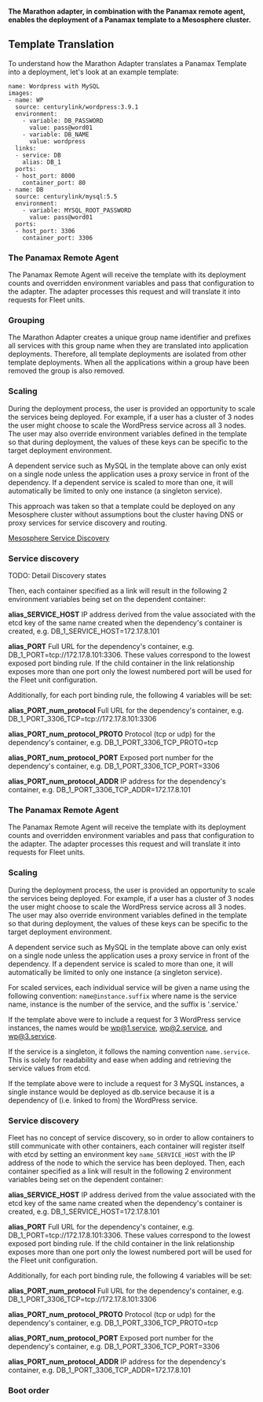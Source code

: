 **The Marathon adapter, in combination with the Panamax remote agent, enables the deployment of a Panamax template to a Mesosphere cluster.**

## Template Translation

To understand how the Marathon Adapter translates a Panamax Template into a deployment, let's look at an example template:

    name: Wordpress with MySQL
    images:
    - name: WP
      source: centurylink/wordpress:3.9.1
      environment:
        - variable: DB_PASSWORD
          value: pass@word01
        - variable: DB_NAME
          value: wordpress
      links:
      - service: DB
        alias: DB_1
      ports:
      - host_port: 8000
        container_port: 80
    - name: DB
      source: centurylink/mysql:5.5
      environment:
        - variable: MYSQL_ROOT_PASSWORD
          value: pass@word01
      ports:
      - host_port: 3306
        container_port: 3306

### The Panamax Remote Agent
The Panamax Remote Agent will receive the template with its deployment counts and overridden environment variables and pass that configuration to the adapter.  The adapter processes this request and will translate it into requests for Fleet units.

### Grouping
The Marathon Adapter creates a unique group name identifier and prefixes all services with this group name when they are translated into application deployments. Therefore, all template deployments are isolated from other template deployments. When all the applications within a group have been removed the group is also removed.

### Scaling
During the deployment process, the user is provided an opportunity to scale the services being deployed.  For example, if a user has a cluster of 3 nodes the user might choose to scale the WordPress service across all 3 nodes.  The user may also override environment variables defined in the template so that during deployment, the values of these keys can be specific to the target deployment environment.

A dependent service such as MySQL in the template above can only exist on a single node unless the application uses a proxy service in front of the dependency. If a dependent service is scaled to more than one, it will automatically be limited to only one instance (a singleton service).

This approach was taken so that a template could be deployed on any Mesosphere cluster without assumptions bout the cluster having DNS or proxy services for service discovery and routing.

[Mesosphere Service Discovery](http://mesosphere.com/docs/getting-started/service-discovery/)

### Service discovery
TODO: Detail Discovery states

Then, each container specified as a link will result in the following 2 environment variables being set on the dependent container:

**alias_SERVICE_HOST**
IP address derived from the value associated with the etcd key of the same name created when the dependency's container is created, e.g. DB_1_SERVICE_HOST=172.17.8.101

**alias_PORT**
Full URL for the dependency's container, e.g. DB_1_PORT=tcp://172.17.8.101:3306. These values correspond to the lowest exposed port binding rule. If the child container in the link relationship exposes more than one port only the lowest numbered port will be used for the Fleet unit configuration.
 
Additionally, for each port binding rule, the following 4 variables will be set:

**alias_PORT_num_protocol**
Full URL for the dependency's container, e.g. DB_1_PORT_3306_TCP=tcp://172.17.8.101:3306

**alias_PORT_num_protocol_PROTO**
Protocol (tcp or udp) for the dependency's container, e.g. DB_1_PORT_3306_TCP_PROTO=tcp

**alias_PORT_num_protocol_PORT**
Exposed port number for the dependency's container, e.g. DB_1_PORT_3306_TCP_PORT=3306

**alias_PORT_num_protocol_ADDR**
IP address for the dependency's container, e.g. DB_1_PORT_3306_TCP_ADDR=172.17.8.101

### The Panamax Remote Agent
The Panamax Remote Agent will receive the template with its deployment counts and overridden environment variables and pass that configuration to the adapter.  The adapter processes this request and will translate it into requests for Fleet units.

### Scaling
During the deployment process, the user is provided an opportunity to scale the services being deployed.  For example, if a user has a cluster of 3 nodes the user might choose to scale the WordPress service across all 3 nodes.  The user may also override environment variables defined in the template so that during deployment, the values of these keys can be specific to the target deployment environment.

A dependent service such as MySQL in the template above can only exist on a single node unless the application uses a proxy service in front of the dependency. If a dependent service is scaled to more than one, it will automatically be limited to only one instance (a singleton service).

For scaled services, each individual service will be given a name using the following convention:
`name@instance.suffix` where name is the service name, instance is the number of the service, and the suffix is '.service.'

If the template above were to include a request for 3 WordPress service instances, the names would be wp@1.service, wp@2.service, and wp@3.service.

If the service is a singleton, it follows the naming convention ```name.service```.  This is solely for readability and ease when adding and retrieving the service values from etcd.

If the template above were to include a request for 3 MySQL instances, a single instance would be deployed as db.service because it is a dependency of (i.e. linked to from) the WordPress service.

### Service discovery
Fleet has no concept of service discovery, so in order to allow containers to still communicate with other containers, each container will register itself with etcd by setting an environment key ```name_SERVICE_HOST``` with the IP address of the node to which the service has been deployed.  Then, each container specified as a link will result in the following 2 environment variables being set on the dependent container:

**alias_SERVICE_HOST**
IP address derived from the value associated with the etcd key of the same name created when the dependency's container is created, e.g. DB_1_SERVICE_HOST=172.17.8.101

**alias_PORT**
Full URL for the dependency's container, e.g. DB_1_PORT=tcp://172.17.8.101:3306. These values correspond to the lowest exposed port binding rule. If the child container in the link relationship exposes more than one port only the lowest numbered port will be used for the Fleet unit configuration.
 
Additionally, for each port binding rule, the following 4 variables will be set:

**alias_PORT_num_protocol**
Full URL for the dependency's container, e.g. DB_1_PORT_3306_TCP=tcp://172.17.8.101:3306

**alias_PORT_num_protocol_PROTO**
Protocol (tcp or udp) for the dependency's container, e.g. DB_1_PORT_3306_TCP_PROTO=tcp

**alias_PORT_num_protocol_PORT**
Exposed port number for the dependency's container, e.g. DB_1_PORT_3306_TCP_PORT=3306

**alias_PORT_num_protocol_ADDR**
IP address for the dependency's container, e.g. DB_1_PORT_3306_TCP_ADDR=172.17.8.101

###  Boot order